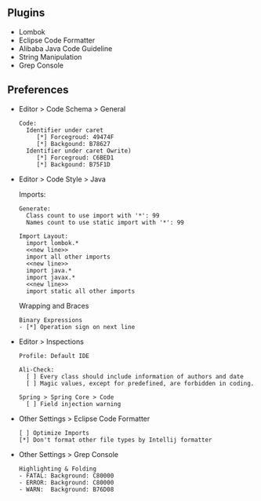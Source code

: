 ## Plugins

- Lombok
- Eclipse Code Formatter
- Alibaba Java Code Guideline
- String Manipulation
- Grep Console

## Preferences

- Editor > Code Schema > General

  ```
  Code:
    Identifier under caret
       [*] Forcegroud: 49474F
       [*] Backgound: B78627
    Identifier under caret Owrite)
       [*] Forcegroud: C6BED1
       [*] Backgound: B75F1D
  ```

- Editor > Code Style > Java
  
  Imports:
  ```
  Generate:
    Class count to use import with '*': 99
    Names count to use static import with '*': 99
  
  Import Layout:
    import lombok.*
    <<new line>>
    import all other imports
    <<new line>>
    import java.*
    import javax.*
    <<new line>>
    import static all other imports
  ```

  Wrapping and Braces
  ```
  Binary Expressions
  - [*] Operation sign on next line
  ```

- Editor > Inspections

  ```
  Profile: Default IDE
  
  Ali-Check:
    [ ] Every class should include information of authors and date
    [ ] Magic values, except for predefined, are forbidden in coding.
  
  Spring > Spring Core > Code
    [ ] Field injection warning
  ```

- Other Settings > Eclipse Code Formatter

  ```
  [ ] Optimize Imports
  [*] Don't format other file types by Intellij formatter
  ```

- Other Settings > Grep Console

  ```
  Highlighting & Folding
  - FATAL: Background: C80000
  - ERROR: Background: C80000
  - WARN:  Background: B76D08
  ```

